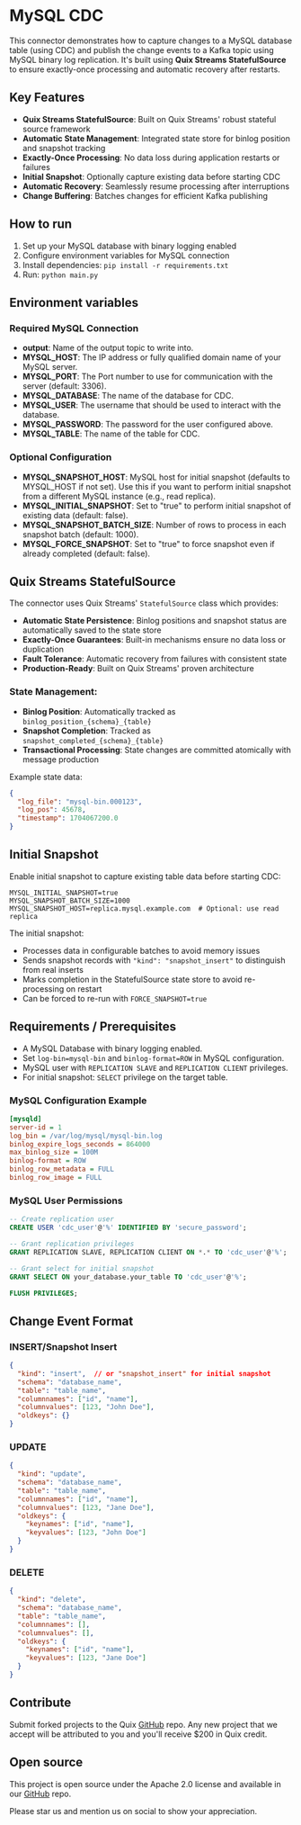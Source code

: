 # MySQL CDC

This connector demonstrates how to capture changes to a MySQL database table (using CDC) and publish the change events to a Kafka topic using MySQL binary log replication. It's built using **Quix Streams StatefulSource** to ensure exactly-once processing and automatic recovery after restarts.

## Key Features

- **Quix Streams StatefulSource**: Built on Quix Streams' robust stateful source framework
- **Automatic State Management**: Integrated state store for binlog position and snapshot tracking
- **Exactly-Once Processing**: No data loss during application restarts or failures
- **Initial Snapshot**: Optionally capture existing data before starting CDC
- **Automatic Recovery**: Seamlessly resume processing after interruptions
- **Change Buffering**: Batches changes for efficient Kafka publishing

## How to run

1. Set up your MySQL database with binary logging enabled
2. Configure environment variables for MySQL connection
3. Install dependencies: `pip install -r requirements.txt`
4. Run: `python main.py`

## Environment variables

### Required MySQL Connection
- **output**: Name of the output topic to write into.
- **MYSQL_HOST**: The IP address or fully qualified domain name of your MySQL server.
- **MYSQL_PORT**: The Port number to use for communication with the server (default: 3306).
- **MYSQL_DATABASE**: The name of the database for CDC.
- **MYSQL_USER**: The username that should be used to interact with the database.
- **MYSQL_PASSWORD**: The password for the user configured above.
- **MYSQL_TABLE**: The name of the table for CDC.

### Optional Configuration
- **MYSQL_SNAPSHOT_HOST**: MySQL host for initial snapshot (defaults to MYSQL_HOST if not set). Use this if you want to perform initial snapshot from a different MySQL instance (e.g., read replica).
- **MYSQL_INITIAL_SNAPSHOT**: Set to "true" to perform initial snapshot of existing data (default: false).
- **MYSQL_SNAPSHOT_BATCH_SIZE**: Number of rows to process in each snapshot batch (default: 1000).
- **MYSQL_FORCE_SNAPSHOT**: Set to "true" to force snapshot even if already completed (default: false).

## Quix Streams StatefulSource

The connector uses Quix Streams' `StatefulSource` class which provides:

- **Automatic State Persistence**: Binlog positions and snapshot status are automatically saved to the state store
- **Exactly-Once Guarantees**: Built-in mechanisms ensure no data loss or duplication
- **Fault Tolerance**: Automatic recovery from failures with consistent state
- **Production-Ready**: Built on Quix Streams' proven architecture

### State Management:
- **Binlog Position**: Automatically tracked as `binlog_position_{schema}_{table}`
- **Snapshot Completion**: Tracked as `snapshot_completed_{schema}_{table}`
- **Transactional Processing**: State changes are committed atomically with message production

Example state data:
```json
{
  "log_file": "mysql-bin.000123",
  "log_pos": 45678,
  "timestamp": 1704067200.0
}
```

## Initial Snapshot

Enable initial snapshot to capture existing table data before starting CDC:

```env
MYSQL_INITIAL_SNAPSHOT=true
MYSQL_SNAPSHOT_BATCH_SIZE=1000
MYSQL_SNAPSHOT_HOST=replica.mysql.example.com  # Optional: use read replica
```

The initial snapshot:
- Processes data in configurable batches to avoid memory issues
- Sends snapshot records with `"kind": "snapshot_insert"` to distinguish from real inserts
- Marks completion in the StatefulSource state store to avoid re-processing on restart
- Can be forced to re-run with `FORCE_SNAPSHOT=true`

## Requirements / Prerequisites

- A MySQL Database with binary logging enabled.
- Set `log-bin=mysql-bin` and `binlog-format=ROW` in MySQL configuration.
- MySQL user with `REPLICATION SLAVE` and `REPLICATION CLIENT` privileges.
- For initial snapshot: `SELECT` privilege on the target table.

### MySQL Configuration Example
```ini
[mysqld]
server-id = 1
log_bin = /var/log/mysql/mysql-bin.log
binlog_expire_logs_seconds = 864000
max_binlog_size = 100M
binlog-format = ROW
binlog_row_metadata = FULL
binlog_row_image = FULL
```

### MySQL User Permissions
```sql
-- Create replication user
CREATE USER 'cdc_user'@'%' IDENTIFIED BY 'secure_password';

-- Grant replication privileges
GRANT REPLICATION SLAVE, REPLICATION CLIENT ON *.* TO 'cdc_user'@'%';

-- Grant select for initial snapshot
GRANT SELECT ON your_database.your_table TO 'cdc_user'@'%';

FLUSH PRIVILEGES;
```

## Change Event Format

### INSERT/Snapshot Insert
```json
{
  "kind": "insert",  // or "snapshot_insert" for initial snapshot
  "schema": "database_name",
  "table": "table_name",
  "columnnames": ["id", "name"],
  "columnvalues": [123, "John Doe"],
  "oldkeys": {}
}
```

### UPDATE
```json
{
  "kind": "update",
  "schema": "database_name",
  "table": "table_name", 
  "columnnames": ["id", "name"],
  "columnvalues": [123, "Jane Doe"],
  "oldkeys": {
    "keynames": ["id", "name"],
    "keyvalues": [123, "John Doe"]
  }
}
```

### DELETE
```json
{
  "kind": "delete",
  "schema": "database_name",
  "table": "table_name",
  "columnnames": [],
  "columnvalues": [],
  "oldkeys": {
    "keynames": ["id", "name"], 
    "keyvalues": [123, "Jane Doe"]
  }
}
```

## Contribute

Submit forked projects to the Quix [GitHub](https://github.com/quixio/quix-samples) repo. Any new project that we accept will be attributed to you and you'll receive $200 in Quix credit.

## Open source

This project is open source under the Apache 2.0 license and available in our [GitHub](https://github.com/quixio/quix-samples) repo.

Please star us and mention us on social to show your appreciation.